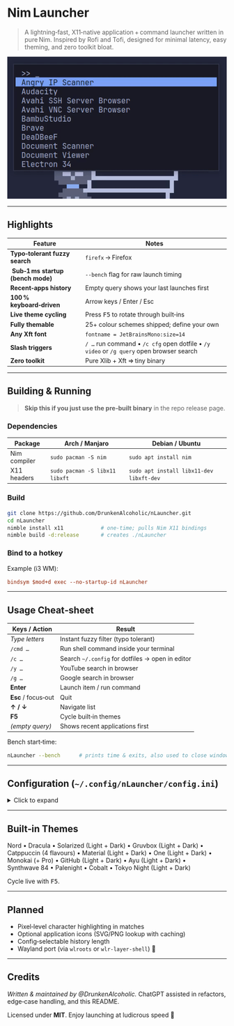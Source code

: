 # Nim Launcher

> A lightning‑fast, X11‑native application + command launcher written in pure Nim.
> Inspired by Rofi and Tofi, designed for minimal latency, easy theming, and zero toolkit bloat.

![Nim Launcher screenshot](Screenshot.gif)

---

## Highlights

| Feature                            | Notes                                                                                    |
| ---------------------------------- | ---------------------------------------------------------------------------------------- |
| **Typo‑tolerant fuzzy search**     | `firefx` → Firefox                                                                       |
|  **Sub‑1 ms startup (bench mode)** | `--bench` flag for raw launch timing                                                     |
| **Recent‑apps history**            | Empty query shows your last launches first                                               |
| **100 % keyboard‑driven**          | Arrow keys / Enter / Esc                                                                 |
| **Live theme cycling**             | Press <kbd>F5</kbd> to rotate through built‑ins                                          |
| **Fully themable**                 | 25+ colour schemes shipped; define your own                                              |
| **Any Xft font**                   | `fontname = JetBrainsMono:size=14`                                                       |
| **Slash triggers**                 | `/ …` run command • `/c cfg` open dotfile • `/y video` or `/g query` open browser search |
| **Zero toolkit**                   | Pure Xlib + Xft ⇒ tiny binary                                                            |

---

## Building & Running

> **Skip this if you just use the pre‑built binary** in the repo release page.

### Dependencies

| Package      | Arch / Manjaro                 | Debian / Ubuntu                          |
| ------------ | ------------------------------ | ---------------------------------------- |
| Nim compiler | `sudo pacman -S nim`           | `sudo apt install nim`                   |
| X11 headers  | `sudo pacman -S libx11 libxft` | `sudo apt install libx11-dev libxft-dev` |

### Build

```bash
git clone https://github.com/DrunkenAlcoholic/nLauncher.git
cd nLauncher
nimble install x11            # one‑time; pulls Nim X11 bindings
nimble build -d:release       # creates ./nLauncher
```

### Bind to a hotkey

Example (i3 WM):

```ini
bindsym $mod+d exec --no-startup-id nLauncher
```

---

## Usage Cheat‑sheet

| Keys / Action       | Result                                           |
| ------------------- | ------------------------------------------------ |
| _Type letters_      | Instant fuzzy filter (typo tolerant)             |
| `/cmd …`            | Run shell command inside your terminal           |
| `/c …`              | Search `~/.config` for dotfiles → open in editor |
| `/y …`              | YouTube search in browser                        |
| `/g …`              | Google search in browser                         |
| **Enter**           | Launch item / run command                        |
| **Esc** / focus‑out | Quit                                             |
| **↑ / ↓**           | Navigate list                                    |
| **F5**              | Cycle built‑in themes                            |
| _(empty query)_     | Shows recent applications first                  |

Bench start‐time:

```bash
nLauncher --bench      # prints time & exits, also used to close window for hyperfine
```

---

## Configuration (`~/.config/nLauncher/config.ini`)

<details>
<summary>Click to expand</summary>

### `[window]`

| Key                 | Default     | Meaning                          |
| ------------------- | ----------- | -------------------------------- |
| `width`             | `600`       | Window width (px)                |
| `max_visible_items` | `15`        | Rows shown before scrolling      |
| `center`            | `true`      | Center horizontally              |
| `vertical_align`    | `one-third` | `top` \| `center` \| `one-third` |
| `position_x / y`    | `500 / 50`  | Used when `center = false`       |

### `[font]`

| Key        | Example                 |
| ---------- | ----------------------- |
| `fontname` | `JetBrainsMono:size=14` |

### `[input]`

| Prompt | Cursor |
| ------ | ------ |
| `> `   | `_`    |

### `[border]`

| Key     | Default |
| ------- | ------- |
| `width` | `2`     |

### `[colors]`

Same keys as other launchers (`background`, `foreground`, `highlight_background`, `highlight_foreground`, `border_color`). Hex `#RRGGBB`.

### `[theme]`

```ini
[theme]
name = Nord
```

Leave blank to honour `[colors]`.

### `[terminal]`

```ini
[terminal]
program = alacritty
```

If left blank, the launcher checks `$TERMINAL` first then falls back to
`kitty`, `alacritty`, `wezterm`, `foot`, `gnome-terminal`, `konsole`,
`xfce4-terminal` and finally `xterm`.

</details>

---

## Built‑in Themes

Nord • Dracula • Solarized (Light + Dark) • Gruvbox (Light + Dark) • Catppuccin (4 flavours) • Material (Light + Dark) • One (Light + Dark) • Monokai (+ Pro) • GitHub (Light + Dark) • Ayu (Light + Dark) • Synthwave 84 • Palenight • Cobalt • Tokyo Night (Light + Dark)

Cycle live with <kbd>F5</kbd>.

---

## Planned

- Pixel‑level character highlighting in matches
- Optional application icons (SVG/PNG lookup with caching)
- Config‑selectable history length
- Wayland port (via `wlroots` or `wlr-layer-shell`) 🤔

---

## Credits

_Written & maintained by @DrunkenAlcoholic._
ChatGPT assisted in refactors, edge‑case handling, and this README.

Licensed under **MIT**.
Enjoy launching at ludicrous speed 🚀
